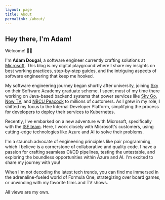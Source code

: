 ```yaml
---
layout: page
title: About
permalink: /about/
---
```



## Hey there, I'm Adam!

Welcome! 👋👋

I'm **Adam Dougal**, a software engineer currently crafting solutions at 
<a href="https://www.microsoft.com/en-gb" target="_blank">Microsoft</a>. This blog is my digital playground where I 
share my insights on best working practices, step-by-step guides, and the intriguing aspects of software engineering 
that keep me hooked.

My software engineering journey began shortly after university, joining 
<a href="https://www.sky.com/" target="_blank">Sky</a> on their Software Academy graduate scheme. I spent most of my 
time there working on Java-based backend systems that power services like 
<a href="https://www.sky.com/watch/sky-go/" target="_blank">Sky Go</a>, 
<a href="https://www.nowtv.com/" target="_blank">Now TV</a>,
and <a href="https://www.peacocktv.com/" target="_blank"> NBCU Peacock</a> to millions of customers. As I grew in my 
role, I shifted my focus to the Internal Developer Platform, simplifying the process for developers to deploy their 
services to Kubernetes.

Recently, I've embarked on a new adventure with Microsoft, specifically with the 
<a href="https://playbook.microsoft.com/code-with-engineering/ISE/" target="_blank">ISE team</a>. Here, I work closely 
with Microsoft's customers, using cutting-edge technologies like Azure and AI to solve their problems.

I'm a staunch advocate of engineering principles like pair programming, which I believe is a cornerstone of
collaborative and quality code. I have a passion for crafting seamless CI/CD pipelines, testing the untestable, and
exploring the boundless opportunities within Azure and AI. I'm excited to share my journey with you!

When I'm not decoding the latest tech trends, you can find me immersed in the adrenaline-fueled world of Formula
One, strategizing over board games, or unwinding with my favorite films and TV shows.

All views are my own.